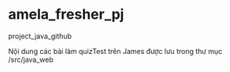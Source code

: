 # amela_fresher_pj
project_java_github

Nội dung các bài làm quizTest trên James được lưu trong thư mục /src/java_web

